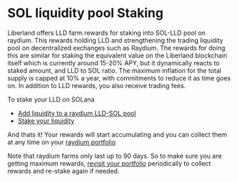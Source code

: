 # SOL liquidity pool Staking

Liberland offers LLD farm rewards for staking into SOL-LLD pool on raydium. 
This rewards holding LLD and strengthening the trading liquidity pool on decentralized exchanges such as Raydium.
The rewards for doing this are similar for staking the equivalent value on the Liberland blockchain itself which is currently
around 15-20% APY, but it dynamically reacts to staked amount, and LLD to SOL ratio.
The maximum inflation for the total supply is capped at 10% a year, with commitments to reduce it as time goes on.
In addition to LLD rewards, you also receive trading fees.

To stake your LLD on SOLana

 - [Add liquidity to a raydium LLD-SOL pool](https://raydium.io/liquidity/increase/?mode=add&pool_id=7fMyewrr7x2tLiNVGce7M3VTNiKzqQuriL1Gf3rv1PhR)
 - [Stake your liquidity](https://raydium.io/liquidity/increase/?mode=stake&pool_id=7fMyewrr7x2tLiNVGce7M3VTNiKzqQuriL1Gf3rv1PhR)

And thats it! Your rewards will start accumulating and you can collect them at any time on your [raydium portfolio](https://raydium.io/portfolio/?position_tab=standard)

Note that raydium farms only last up to 90 days. So to make sure you are getting maximum rewards, [revisit your portfolio](https://raydium.io/portfolio/?position_tab=standard)
periodically to collect rewards and re-stake again if needed.
